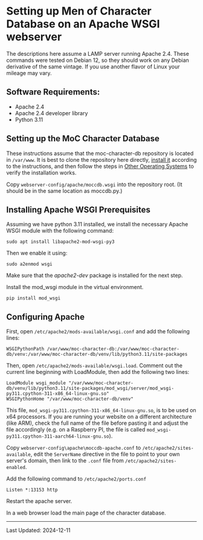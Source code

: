 # Setting up Men of Character Database on an Apache WSGI webserver
The descriptions here assume a LAMP server running Apache 2.4. These commands were tested on Debian 12, so they should work on any Debian derivative of the same vintage. If you use another flavor of Linux your mileage may vary.

## Software Requirements:

* Apache 2.4
* Apache 2.4 developer library
* Python 3.11

## Setting up the MoC Character Database
These instructions assume that the moc-character-db repository is located in `/var/www`. It is best to clone the repository here directly, [install it](../../README.md#manual-setup-all-oses) according to the instructions, and then follow the steps in [Other Operating Systems](../../README.md#other-operating-systems) to verify the installation works.

Copy `webserver-config/apache/moccdb.wsgi` into the repository root. (It should be in the same location as moccdb.py.)

## Installing Apache WSGI Prerequisites
Assuming we have python 3.11 installed, we install the necessary Apache WSGI module with the following command:

    sudo apt install libapache2-mod-wsgi-py3

Then we enable it using:

    sudo a2enmod wsgi

Make sure that the *apache2-dev* package is installed for the next step.

Install the mod_wsgi module in the virtual environment.

    pip install mod_wsgi

## Configuring Apache
First, open `/etc/apache2/mods-available/wsgi.conf` and add the following lines:

    WSGIPythonPath /var/www/moc-character-db:/var/www/moc-character-db/venv:/var/www/moc-character-db/venv/lib/python3.11/site-packages

Then, open `/etc/apache2/mods-available/wsgi.load`. Comment out the current line beginning with LoadModule, then add the following two lines:

    LoadModule wsgi_module "/var/www/moc-character-db/venv/lib/python3.11/site-packages/mod_wsgi/server/mod_wsgi-py311.cpython-311-x86_64-linux-gnu.so"
    WSGIPythonHome "/var/www/moc-character-db/venv"

This file, `mod_wsgi-py311.cpython-311-x86_64-linux-gnu.so`, is to be used on x64 processors. If you are running your website on a different architecture (like ARM), check the full name of the file before pasting it and adjust the file accordingly (e.g. on a Raspberry PI, the file is called `mod_wsgi-py311.cpython-311-aarch64-linux-gnu.so`).


Copy `webserver-config\apache\moccdb-apache.conf` to `/etc/apache2/sites-available`, edit the `ServerName` directive in the file to point to your own server's domain, then link to the `.conf` file from `/etc/apache2/sites-enabled`. 

Add the following command to `/etc/apache2/ports.conf`

    Listen *:13153 http

Restart the apache server.

In a web browser load the main page of the character database. 

---
Last Updated: 2024-12-11